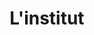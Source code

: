 ---
url: 'institute'
order: 1
title: "L'institut" 
description: "Lieu de travail, de rencontre et d'interface entre l'écosystème local et la science internationale, l’institut stimule une recherche de haut niveau."
links: ['home', 'header', 'footer']
attachment: ['']
---